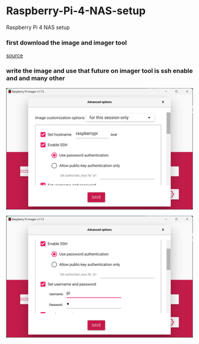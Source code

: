 <!-- @format -->

# Raspberry-Pi-4-NAS-setup

Raspberry Pi 4 NAS setup

### first download the image and imager tool

[source](https://www.raspberrypi.com/software/)

### write the image and use that future on imager tool is ssh enable and and many other

![image](./assets/2023-07-16_10h35_58.png)

![image](./assets/2023-07-16_10h36_14.png)
